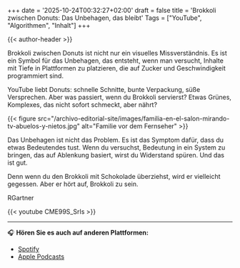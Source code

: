 +++
date = '2025-10-24T00:32:27+02:00'
draft = false
title = 'Brokkoli zwischen Donuts: Das Unbehagen, das bleibt'
Tags = ["YouTube", "Algorithmen", "Inhalt"]
+++

{{< author-header >}}

Brokkoli zwischen Donuts ist nicht nur ein visuelles Missverständnis. Es ist ein Symbol für das Unbehagen, das entsteht, wenn man versucht, Inhalte mit Tiefe in Plattformen zu platzieren, die auf Zucker und Geschwindigkeit programmiert sind.

YouTube liebt Donuts: schnelle Schnitte, bunte Verpackung, süße Versprechen. Aber was passiert, wenn du Brokkoli servierst? Etwas Grünes, Komplexes, das nicht sofort schmeckt, aber nährt?

{{< figure src="/archivo-editorial-site/images/familia-en-el-salon-mirando-tv-abuelos-y-nietos.jpg" alt="Familie vor dem Fernseher" >}}

Das Unbehagen ist nicht das Problem. Es ist das Symptom dafür, dass du etwas Bedeutendes tust. Wenn du versuchst, Bedeutung in ein System zu bringen, das auf Ablenkung basiert, wirst du Widerstand spüren. Und das ist gut.

Denn wenn du den Brokkoli mit Schokolade überziehst, wird er vielleicht gegessen. Aber er hört auf, Brokkoli zu sein.

RGartner

{{< youtube CME99S_SrIs >}}

---

🎧 **Hören Sie es auch auf anderen Plattformen:**

- [Spotify](https://open.spotify.com/episode/40XDNjlA17WsqC4iXpQiEF)  
- [Apple Podcasts](https://podcasts.apple.com/es/podcast/brokkoli-zwischen-den-donuts-warum-sich-seri%C3%B6se-inhalte/id1847078243?i=1000732729620)

